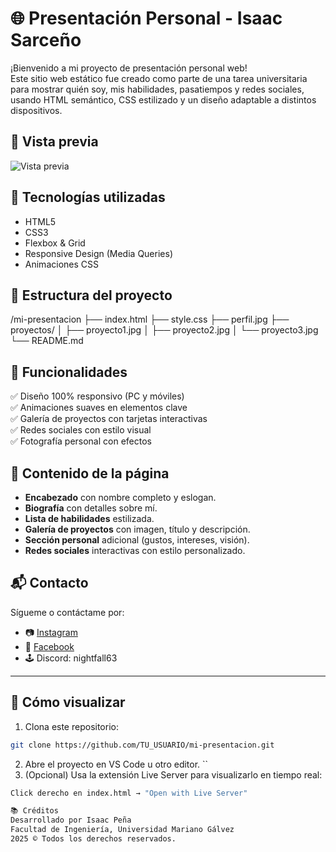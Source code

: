 # 🌐 Presentación Personal - Isaac Sarceño

¡Bienvenido a mi proyecto de presentación personal web!  
Este sitio web estático fue creado como parte de una tarea universitaria para mostrar quién soy, mis habilidades, pasatiempos y redes sociales, usando HTML semántico, CSS estilizado y un diseño adaptable a distintos dispositivos.

## 📸 Vista previa

![Vista previa](https://github.com/Aisaac2205/MyProfile/raw/main/recursos/preview.png)

## 🧠 Tecnologías utilizadas

- HTML5
- CSS3
- Flexbox & Grid
- Responsive Design (Media Queries)
- Animaciones CSS

## 📝 Estructura del proyecto
/mi-presentacion
├── index.html
├── style.css
├── perfil.jpg
├── proyectos/
│ ├── proyecto1.jpg
│ ├── proyecto2.jpg
│ └── proyecto3.jpg
└── README.md

## 🚀 Funcionalidades

✅ Diseño 100% responsivo (PC y móviles)  
✅ Animaciones suaves en elementos clave  
✅ Galería de proyectos con tarjetas interactivas  
✅ Redes sociales con estilo visual  
✅ Fotografía personal con efectos  

## 🧾 Contenido de la página

- **Encabezado** con nombre completo y eslogan.
- **Biografía** con detalles sobre mí.
- **Lista de habilidades** estilizada.
- **Galería de proyectos** con imagen, título y descripción.
- **Sección personal** adicional (gustos, intereses, visión).
- **Redes sociales** interactivas con estilo personalizado.

## 📬 Contacto

Sígueme o contáctame por:
- 📷 [Instagram](https://instagram.com/isaacsf_22)
- 💬 [Facebook](https://facebook.com/IsaacSarceño)
- 🕹️ Discord: nightfall63

---

## 📌 Cómo visualizar

1. Clona este repositorio:
```bash
git clone https://github.com/TU_USUARIO/mi-presentacion.git
```
2. Abre el proyecto en VS Code u otro editor.
``
3. (Opcional) Usa la extensión Live Server para visualizarlo en tiempo real:
```bash 
Click derecho en index.html → "Open with Live Server"

📚 Créditos
Desarrollado por Isaac Peña
Facultad de Ingeniería, Universidad Mariano Gálvez
2025 © Todos los derechos reservados.
